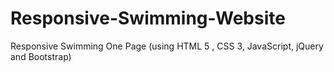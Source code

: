 # Responsive-Swimming-Website
Responsive Swimming One Page (using HTML 5 , CSS 3, JavaScript, jQuery and Bootstrap)
